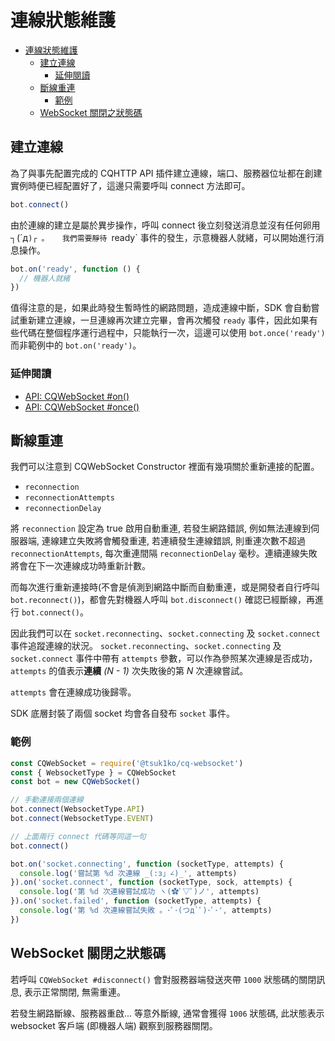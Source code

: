 # 連線狀態維護

- [連線狀態維護](#%E9%80%A3%E7%B7%9A%E7%8B%80%E6%85%8B%E7%B6%AD%E8%AD%B7)
  - [建立連線](#%E5%BB%BA%E7%AB%8B%E9%80%A3%E7%B7%9A)
    - [延伸閱讀](#%E5%BB%B6%E4%BC%B8%E9%96%B1%E8%AE%80)
  - [斷線重連](#%E6%96%B7%E7%B7%9A%E9%87%8D%E9%80%A3)
    - [範例](#%E7%AF%84%E4%BE%8B)
  - [WebSocket 關閉之狀態碼](#websocket-%E9%97%9C%E9%96%89%E4%B9%8B%E7%8B%80%E6%85%8B%E7%A2%BC)

## 建立連線

為了與事先配置完成的 CQHTTP API 插件建立連線，端口、服務器位址都在創建實例時便已經配置好了，這邊只需要呼叫 connect 方法即可。

```js
bot.connect()
```

由於連線的建立是屬於異步操作，呼叫 connect 後立刻發送消息並沒有任何卵用 ┐(´д`)┌ 。  
我們需要靜待 `ready` 事件的發生，示意機器人就緒，可以開始進行消息操作。

```js
bot.on('ready', function () {
  // 機器人就緒
})
```

值得注意的是，如果此時發生暫時性的網路問題，造成連線中斷，SDK 會自動嘗試重新建立連線，一旦連線再次建立完畢，會再次觸發 `ready` 事件，因此如果有些代碼在整個程序運行過程中，只能執行一次，這邊可以使用 `bot.once('ready')` 而非範例中的 `bot.on('ready')`。

### 延伸閱讀

- [API: CQWebSocket #on()](../api/CQWebSocket.md#on)
- [API: CQWebSocket #once()](../api/CQWebSocket.md#once)

## 斷線重連

我們可以注意到 CQWebSocket Constructor 裡面有幾項關於重新連接的配置。

- `reconnection`
- `reconnectionAttempts`
- `reconnectionDelay`

將 `reconnection` 設定為 true 啟用自動重連, 若發生網路錯誤, 例如無法連線到伺服器端, 連線建立失敗將會觸發重連, 若連續發生連線錯誤, 則重連次數不超過 `reconnectionAttempts`, 每次重連間隔 `reconnectionDelay` 毫秒。連續連線失敗將會在下一次連線成功時重新計數。

而每次進行重新連接時(不會是偵測到網路中斷而自動重連，或是開發者自行呼叫 `bot.reconnect()`)，都會先對機器人呼叫 `bot.disconnect()` 確認已經斷線，再進行 `bot.connect()`。

因此我們可以在 `socket.reconnecting`、`socket.connecting` 及 `socket.connect` 事件追蹤連線的狀況。
`socket.reconnecting`、`socket.connecting` 及 `socket.connect` 事件中帶有 `attempts` 參數，可以作為參照某次連線是否成功，`attempts` 的值表示**連續** *(N - 1)* 次失敗後的第 *N* 次連線嘗試。

`attempts` 會在連線成功後歸零。

SDK 底層封裝了兩個 socket 均會各自發布 `socket` 事件。

### 範例

```js
const CQWebSocket = require('@tsuk1ko/cq-websocket')
const { WebsocketType } = CQWebSocket
const bot = new CQWebSocket()

// 手動連接兩個連線
bot.connect(WebsocketType.API)
bot.connect(WebsocketType.EVENT)

// 上面兩行 connect 代碼等同這一句
bot.connect()

bot.on('socket.connecting', function (socketType, attempts) {
  console.log('嘗試第 %d 次連線 _(:з」∠)_', attempts)
}).on('socket.connect', function (socketType, sock, attempts) {
  console.log('第 %d 次連線嘗試成功 ヽ(✿ﾟ▽ﾟ)ノ', attempts)
}).on('socket.failed', function (socketType, attempts) {
  console.log('第 %d 次連線嘗試失敗 。･ﾟ･(つд`ﾟ)･ﾟ･', attempts)
})
```

## WebSocket 關閉之狀態碼

若呼叫 `CQWebSocket #disconnect()` 會對服務器端發送夾帶 `1000` 狀態碼的關閉訊息, 表示正常關閉, 無需重連。

若發生網路斷線、服務器重啟... 等意外斷線, 通常會獲得 `1006` 狀態碼, 此狀態表示 websocket 客戶端 (即機器人端) 觀察到服務器關閉。
